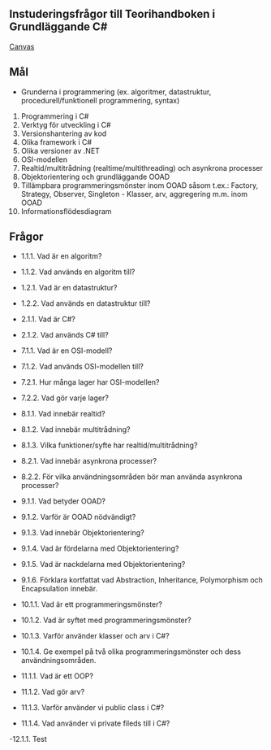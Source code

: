 ## Instuderingsfrågor till Teorihandboken i Grundläggande C#

[Canvas](https://chasacademy.instructure.com/courses/186/assignments/513?module_item_id=2071)

## Mål

- Grunderna i programmering (ex. algoritmer, datastruktur, procedurell/funktionell programmering, syntax)

1. Programmering i C#
2. Verktyg för utveckling i C#
3. Versionshantering av kod
4. Olika framework i C#
5. Olika versioner av .NET
6. OSI-modellen
7. Realtid/multitrådning (realtime/multithreading) och asynkrona processer
8. Objektorientering och grundläggande OOAD
9. Tillämpbara programmeringsmönster inom OOAD såsom t.ex.: Factory, Strategy, Observer, Singleton - Klasser, arv, aggregering m.m. inom OOAD
10. Informationsflödesdiagram

## Frågor

- 1.1.1. Vad är en algoritm?
- 1.1.2. Vad används en algoritm till?
- 1.2.1. Vad är en datastruktur?
- 1.2.2. Vad används en datastruktur till?
- 2.1.1. Vad är C#?
- 2.1.2. Vad används C# till?
- 7.1.1. Vad är en OSI-modell?
- 7.1.2. Vad används OSI-modellen till?
- 7.2.1. Hur många lager har OSI-modellen?
- 7.2.2. Vad gör varje lager?
- 8.1.1. Vad innebär realtid?
- 8.1.2. Vad innebär multitrådning?
- 8.1.3. Vilka funktioner/syfte har realtid/multitrådning?
- 8.2.1. Vad innebär asynkrona processer?
- 8.2.2. För vilka användningsområden bör man använda asynkrona processer?
- 9.1.1. Vad betyder OOAD?
- 9.1.2. Varför är OOAD nödvändigt?
- 9.1.3. Vad innebär Objektorientering?
- 9.1.4. Vad är fördelarna med Objektorientering?
- 9.1.5. Vad är nackdelarna med Objektorientering?
- 9.1.6. Förklara kortfattat vad Abstraction, Inheritance, Polymorphism och Encapsulation innebär.
- 10.1.1. Vad är ett programmeringsmönster?
- 10.1.2. Vad är syftet med programmeringsmönster?
- 10.1.3. Varför använder klasser och arv i C#?
- 10.1.4. Ge exempel på två olika programmeringsmönster och dess användningsområden.



- 11.1.1. Vad är ett OOP?
- 11.1.2. Vad gör arv?
- 11.1.3. Varför använder vi public class i C#?
- 11.1.4. Vad använder vi private fileds till i C#?

-12.1.1. Test